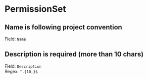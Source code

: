 # PermissionSet
## Name is following project convention
Field: `Name`   



## Description is required (more than 10 chars)
Field: `Description`   
Regex: `^.{10,}$`    


